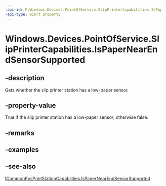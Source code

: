 ```yaml
---
-api-id: P:Windows.Devices.PointOfService.SlipPrinterCapabilities.IsPaperNearEndSensorSupported
-api-type: winrt property
---
```


<!-- Property syntax
public bool IsPaperNearEndSensorSupported { get; }
-->

# Windows.Devices.PointOfService.SlipPrinterCapabilities.IsPaperNearEndSensorSupported

## -description
Gets whether the slip printer station has a low-paper sensor.

## -property-value
True if the slip printer station has a low-paper sensor; otherwise false.

## -remarks

## -examples

## -see-also
[ICommonPosPrintStationCapabilities.IsPaperNearEndSensorSupported](icommonposprintstationcapabilities_ispapernearendsensorsupported.md)